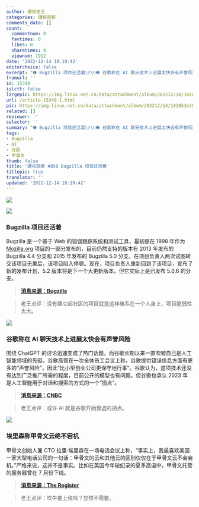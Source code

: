 ```yaml
---
author: 硬核老王
categories: 硬核观察
comments_data: []
count:
  commentnum: 0
  favtimes: 0
  likes: 0
  sharetimes: 0
  viewnum: 1912
date: '2022-12-14 18:19:42'
editorchoice: false
excerpt: "❶ Bugzilla 项目还活着\r\n❷ 谷歌称在 AI 聊天技术上进展太快会有声誉风险\r\n❸ 埃里森称甲骨文云绝不宕机"
fromurl: ''
id: 15348
islctt: false
largepic: https://img.linux.net.cn/data/attachment/album/202212/14/181853o3herb2e2w2f2a5o.jpg
url: /article-15348-1.html
pic: https://img.linux.net.cn/data/attachment/album/202212/14/181853o3herb2e2w2f2a5o.jpg.thumb.jpg
related: []
reviewer: ''
selector: ''
summary: "❶ Bugzilla 项目还活着\r\n❷ 谷歌称在 AI 聊天技术上进展太快会有声誉风险\r\n❸ 埃里森称甲骨文云绝不宕机"
tags:
- Bugzilla
- AI
- 谷歌
- 甲骨文
thumb: false
title: '硬核观察 #850 Bugzilla 项目还活着'
titlepic: true
translator: ''
updated: '2022-12-14 18:19:42'
---
```


![](/data/attachment/album/202212/14/181853o3herb2e2w2f2a5o.jpg)


![](/data/attachment/album/202212/14/181904c23oo0yshwms03zw.jpg)


### Bugzilla 项目还活着


Bugzilla 是一个基于 Web 的错误跟踪系统和测试工具，最初是在 1998 年作为 [Mozilla.org](http://mozilla.org/) 项目的一部分发布的，目前仍然支持的版本有 2013 年发布的 Bugzilla 4.4 分支和 2015 年发布的 Bugzilla 5.0 分支。在项目负责人两次试图转交该项目无果后，该项目陷入停顿。现在，项目负责人重新回到了该项目，宣布了新的发布计划，5.2 版本将是下一个大更新版本，但它实际上是已发布 5.0.6 的分支。



> 
> **[消息来源：Bugzilla](https://www.bugzilla.org/blog/2022/12/13/upcoming-releases-and-more-fun-stuff/)**
> 
> 
> 



> 
> 老王点评：没有建立起社区的项目就是这样维系在一个人身上，项目脆弱性太大。
> 
> 
> 


![](/data/attachment/album/202212/14/181913rdn0drwnn27qzdqd.jpg)


### 谷歌称在 AI 聊天技术上进展太快会有声誉风险


围绕 ChatGPT 的讨论迅速变成了热门话题，而谷歌长期以来一直吹嘘自己是人工智能领域的先驱。谷歌高管在一次全体员工会议上称，谷歌提供错误信息方面有更多的“声誉风险”，因此“比小型创业公司更保守地行事”。谷歌认为，这项技术还没有达到广泛推广所需的程度，目前公开的模型也有问题。但谷歌也承认 2023 年是人工智能用于对话和搜索的方式的一个“拐点”。



> 
> **[消息来源：CNBC](https://www.cnbc.com/2022/12/13/google-execs-warn-of-reputational-risk-with-chatgbt-like-tool.html)**
> 
> 
> 



> 
> 老王点评：或许 AI 就是谷歌开始衰退的拐点。
> 
> 
> 


![](/data/attachment/album/202212/14/181926mcp2p2kf9i2cpeik.jpg)


### 埃里森称甲骨文云绝不宕机


甲骨文创始人兼 CTO 拉里·埃里森在一场电话会议上称，“事实上，我最喜欢美国一家大型电话公司的一句话：甲骨文的云和其他云的区别仅仅在于甲骨文云不会宕机。”严格来说，这并不是事实。比如在英国今年破纪录的夏季高温中，甲骨文托管的服务器曾在 7 月份下线。



> 
> **[消息来源：The Register](https://www.theregister.com/2022/12/13/oracle_clouds_never_go_down/)**
> 
> 
> 



> 
> 老王点评：吹牛要上税吗？显然不需要。
> 
> 
>